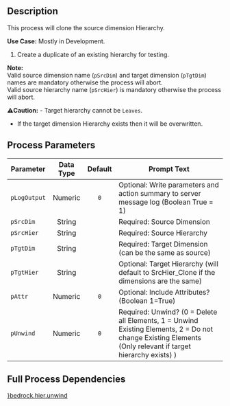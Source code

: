 ## Description
   
 This process will clone the source dimension Hierarchy.  
     
**Use Case:**    Mostly in Development.  
1. Create a duplicate of an existing hierarchy for testing.  
     
**Note:**     
 Valid source dimension name (`pSrcDim`) and target dimension (`pTgtDim`) names are mandatory otherwise the process will abort.  
 Valid source hierarchy name (`pSrcHier`) is mandatory otherwise the process will abort.  
     
**:warning:Caution:**  - Target hierarchy cannot be `Leaves`.  
 - If the target dimension Hierarchy exists then it will be overwritten.  
## Process Parameters
  
|Parameter|Data Type|Default|Prompt Text|
  |---|:-:|:-:|---|
  |`pLogOutput`|Numeric|`0`|Optional: Write parameters and action summary to server message log (Boolean True = 1)|
  |`pSrcDim`|String||Required: Source Dimension|
  |`pSrcHier`|String||Required: Source Hierarchy|
  |`pTgtDim`|String||Required: Target Dimension (can be the same as source)|
  |`pTgtHier`|String||Optional: Target Hierarchy (will default to SrcHier_Clone if the dimensions are the same)|
  |`pAttr`|Numeric|`0`|Optional: Include Attributes? (Boolean 1=True)|
  |`pUnwind`|Numeric|`0`|Required:  Unwind? (0 = Delete all Elements, 1 = Unwind Existing Elements, 2 = Do not change Existing Elements (Only relevant if target hierarchy exists) )|
  ## Full Process Dependencies
[}bedrock.hier.unwind](}bedrock.hier.unwind)  
